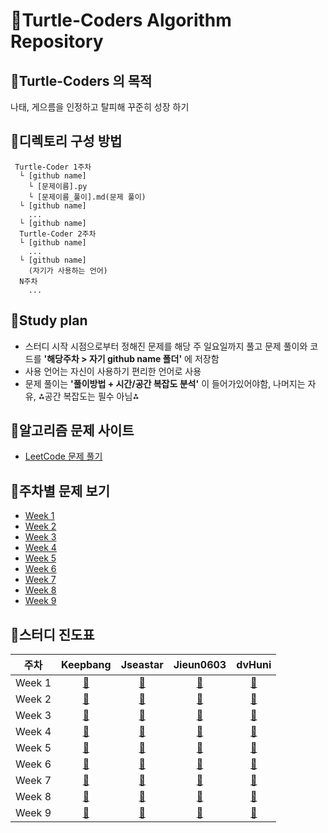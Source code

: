 # 🐢Turtle-Coders Algorithm Repository

## 🐢Turtle-Coders 의 목적

나태, 게으름을 인정하고 탈피해 꾸준히 성장 하기

## 🐢디렉토리 구성 방법

```
 Turtle-Coder 1주차
  └ [github name]
    └ [문제이름].py
    └ [문제이름_풀이].md(문제 풀이)
  └ [github name]
    ...
  └ [github name]
  Turtle-Coder 2주차
  └ [github name]
    ...
  └ [github name]
    (자기가 사용하는 언어)
  N주차
    ...
```

## 🐢Study plan

- 스터디 시작 시점으로부터 정해진 문제를 해당 주 일요일까지 풀고 문제 풀이와 코드를 **'해당주차 > 자기 github name 폴더'** 에 저장함
- 사용 언어는 자신이 사용하기 편리한 언어로 사용
- 문제 풀이는 **'풀이방법 + 시간/공간 복잡도 분석'** 이 들어가있어야함, 나머지는 자유, ⁂공간 복잡도는 필수 아님⁂

## 🐢알고리즘 문제 사이트

- [LeetCode 문제 풀기](https://leetcode.com/)

## 🐢주차별 문제 보기

- [Week 1](./Weekly/week_1)
- [Week 2](./Weekly/week_2)
- [Week 3](./Weekly/week_3)
- [Week 4](./Weekly/week_4)
- [Week 5](./Weekly/week_5)
- [Week 6](./Weekly/week_6)
- [Week 7](./Weekly/week_7)
- [Week 8](./Weekly/week_8)
- [Week 9](./Weekly/week_9)


## 🐢스터디 진도표

|        주차         |               Keepbang               |               Jseastar               |             Jieun0603             |          dvHuni          |
| :-----------------: | :----------------------------------: | :----------------------------------: | :-------------------------------: | :-----------------------------: |
| Week 1 | [:link:](./Weekly/week_1/keepbang) | [:link:](./Weekly/week_1/Jseastar) | [:link:](./Weekly/week_1/Jieun0603) | [:link:](./Weekly/week_1/dvHuni) |
| Week 2 | [:link:](./Weekly/week_2/Keepbang) | [:link:](./Weekly/week_2/Jseastar) | [:link:](./Weekly/week_2/Jieun0603) | [:link:](./Weekly/week_2/dvHuni) |
| Week 3 | [:link:](./Weekly/week_3/Keepbang) | [:link:](./Weekly/week_3/Jseastar) | [:link:](./Weekly/week_3/Jieun0603) | [:link:](./Weekly/week_3/dvHuni) |
| Week 4 | [:link:](./Weekly/week_4/Keepbang) | [:link:](./Weekly/week_4/Jseastar) | [:link:](./Weekly/week_4/Jieun0603) | [:link:](./Weekly/week_4/dvHuni) |
| Week 5 | [:link:](./Weekly/week_5/Keepbang) | [:link:](./Weekly/week_5/Jseastar) | [:link:](./Weekly/week_5/Jieun0603) | [:link:](./Weekly/week_5/dvHuni) |
| Week 6 | [:link:](./Weekly/week_6/Keepbang) | [:link:](./Weekly/week_6/Jseastar) | [:link:](./Weekly/week_6/Jieun0603) | [:link:](./Weekly/week_6/dvHuni) |
| Week 7 | [:link:](./Weekly/week_7/Keepbang) | [:link:](./Weekly/week_7/Jseastar) | [:link:](./Weekly/week_7/Jieun0603) | [:link:](./Weekly/week_7/dvHuni) |
| Week 8 | [:link:](./Weekly/week_8/Keepbang) | [:link:](./Weekly/week_8/Jseastar) | [:link:](./Weekly/week_8/Jieun0603) | [:link:](./Weekly/week_8/dvHuni) |
| Week 9 | [:link:](./Weekly/week_9/Keepbang) | [:link:](./Weekly/week_9/Jseastar) | [:link:](./Weekly/week_9/Jieun0603) | [:link:](./Weekly/week_9/dvHuni) |


